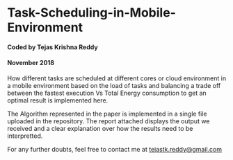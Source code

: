 # Task-Scheduling-in-Mobile-Environment

#### Coded by Tejas Krishna Reddy 
#### November 2018
 
How different tasks are scheduled at different cores or cloud environment in a mobile environment based on the load of tasks and balancing a trade off between the fastest execution Vs Total Energy consumption to get an optimal result is implemented here.

The Algorithm represented in the paper is implemented in a single file uploaded in the repository. 
The report attached displays the output we received and a clear explanation over how the results need to be interpretted. 

For any further doubts, feel free to contact me at tejastk.reddy@gmail.com
